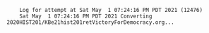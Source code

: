         Log for attempt at Sat May  1 07:24:16 PM PDT 2021 (12476)
        Sat May  1 07:24:16 PM PDT 2021 Converting 2020HIST201/KBe21hist201retVictoryForDemocracy.org...
